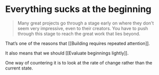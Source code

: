 # Everything sucks at the beginning
> Many great projects go through a stage early on where they don't seem very impressive, even to their creators. You have to push through this stage to reach the great work that lies beyond.

That’s one of the reasons that [[Building requires repeated attention]].

It also means that we should [[Evaluate beginnings lightly]].

One way of countering it is to look at the rate of change rather than the current state.

<!-- #p3 -->

<!-- {BearID:BABD0BBB-7BC0-4B31-856E-520080C7876E-4755-00000305E8629F63} -->
